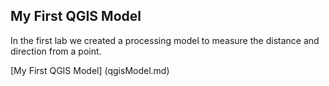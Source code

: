 ## My First QGIS Model

In the first lab we created a processing model to measure the distance and direction from a point. 

[My First QGIS Model] (qgisModel.md)
